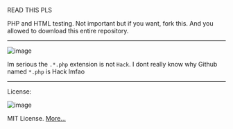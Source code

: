 READ THIS PLS

 PHP and HTML testing. Not important but if you want, fork this. And you allowed to download this entire repository.
 
 ---
 
 ![image](https://user-images.githubusercontent.com/82641473/123585540-58bba900-d76e-11eb-8de6-12554fa277ca.png)

 
 Im serious the ```.*.php``` extension is not ```Hack```. I dont really know why Github named ```*.php``` is Hack lmfao

 ---

 License:

 ![image](https://media.discordapp.net/attachments/852828353651802122/858984929609777152/unknown.png?width=1025&height=134)


MIT License. [More...](LICENSE)